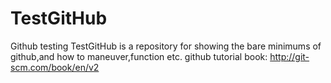 # TestGitHub
Github testing
TestGitHub is a repository for showing the bare minimums of github,and how to maneuver,function etc.
github tutorial book: http://git-scm.com/book/en/v2
